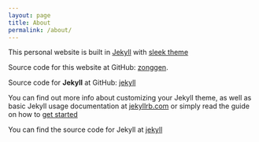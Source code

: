```yaml
---
layout: page
title: About
permalink: /about/
---
```


This personal website is built in [Jekyll](https://jekyllrb.com/) with [sleek theme](https://github.com/janczizikow/sleek)

Source code for this website at GitHub:
[zonggen](https://github.com/zonggen/zonggen.github.io).

Source code for **Jekyll** at GitHub:
[jekyll](https://github.com/jekyll/jekyll)  

You can find out more info about customizing your Jekyll theme, as well as basic Jekyll usage documentation at [jekyllrb.com](http://jekyllrb.com/) or simply read the guide on how to [get started](/getting-started)

You can find the source code for Jekyll at
[jekyll](https://github.com/jekyll/jekyll)
